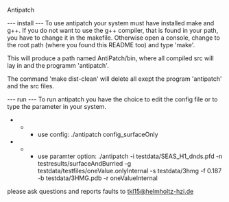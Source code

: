 Antipatch

--- install ---
To use antipatch your system must have installed make and g++.
If you do not want to use the g++ compiler, 
that is found in your path, you have to change it in the makefile.
Otherwise open a console, 
change to the root path (where you found this README too)
and type 'make'.

This will produce a path named AntiPatch/bin, where all compiled src will lay in
and the programm 'antipatch'.

The command 'make dist-clean' will delete all exept the program 'antipatch' and the src files.

--- run ---
To run antipatch you have the choice to edit the config file or to type the 
parameter in your system.

- - - use config:
./antipatch config_surfaceOnly

- - - use paramter option:
./antipatch -i testdata/SEAS_H1_dnds.pfd -n testresults/surfaceAndBurried -g testdata/testfiles/oneValue.onlyInternal -s testdata/3hmg -f 0.187 -b testdata/3HMG.pdb -r oneValueInternal

please ask questions and reports faults to <tkl15@helmholtz-hzi.de>
